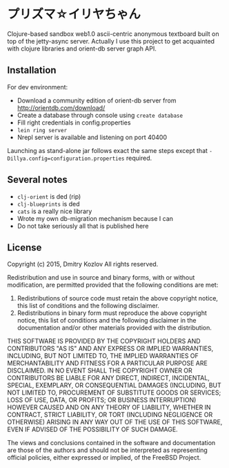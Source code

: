 # プリズマ☆イリヤちゃん

Clojure-based sandbox web1.0 ascii-centric anonymous textboard built on top of the jetty-async server. Actually I use this project to get acquainted with clojure libraries and orient-db server graph API.

## Installation

For dev environment:

-  Download a community edition of orient-db server from http://orientdb.com/download/
-  Create a database through console using `create database` 
-  Fill right credentials in config.properties
-  `lein ring server`
-  Nrepl server is available and listening on port 40400

Launching as stand-alone jar follows exact the same steps except that `-Dillya.config=configuration.properties` required.

## Several notes

- `clj-orient` is ded (rip)
- `clj-blueprints` is ded
- `cats` is a really nice library
- Wrote my own db-migration mechanism because I can
- Do not take seriously all that is published here

## License

Copyright (c) 2015, Dmitry Kozlov
All rights reserved.

Redistribution and use in source and binary forms, with or without
modification, are permitted provided that the following conditions are met:

1. Redistributions of source code must retain the above copyright notice, this
   list of conditions and the following disclaimer.
2. Redistributions in binary form must reproduce the above copyright notice,
   this list of conditions and the following disclaimer in the documentation
   and/or other materials provided with the distribution.

THIS SOFTWARE IS PROVIDED BY THE COPYRIGHT HOLDERS AND CONTRIBUTORS "AS IS" AND
ANY EXPRESS OR IMPLIED WARRANTIES, INCLUDING, BUT NOT LIMITED TO, THE IMPLIED
WARRANTIES OF MERCHANTABILITY AND FITNESS FOR A PARTICULAR PURPOSE ARE
DISCLAIMED. IN NO EVENT SHALL THE COPYRIGHT OWNER OR CONTRIBUTORS BE LIABLE FOR
ANY DIRECT, INDIRECT, INCIDENTAL, SPECIAL, EXEMPLARY, OR CONSEQUENTIAL DAMAGES
(INCLUDING, BUT NOT LIMITED TO, PROCUREMENT OF SUBSTITUTE GOODS OR SERVICES;
LOSS OF USE, DATA, OR PROFITS; OR BUSINESS INTERRUPTION) HOWEVER CAUSED AND
ON ANY THEORY OF LIABILITY, WHETHER IN CONTRACT, STRICT LIABILITY, OR TORT
(INCLUDING NEGLIGENCE OR OTHERWISE) ARISING IN ANY WAY OUT OF THE USE OF THIS
SOFTWARE, EVEN IF ADVISED OF THE POSSIBILITY OF SUCH DAMAGE.

The views and conclusions contained in the software and documentation are those
of the authors and should not be interpreted as representing official policies,
either expressed or implied, of the FreeBSD Project.
